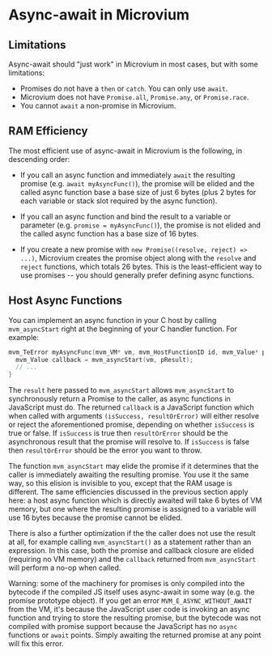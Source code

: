 # Async-await in Microvium

## Limitations

Async-await should "just work" in Microvium in most cases, but with some limitations:

- Promises do not have a `then` or `catch`. You can only use `await`.
- Microvium does not have `Promise.all`, `Promise.any`, or `Promise.race`.
- You cannot `await` a non-promise in Microvium.


## RAM Efficiency

The most efficient use of async-await in Microvium is the following, in descending order:

- If you call an async function and immediately `await` the resulting promise (e.g. `await myAsyncFunc()`), the promise will be elided and the called async function base a base size of just 6 bytes (plus 2 bytes for each variable or stack slot required by the async function).

- If you call an async function and bind the result to a variable or parameter (e.g. `promise = myAsyncFunc()`), the promise is not elided and the called async function has a base size of 16 bytes.

- If you create a new promise with `new Promise((resolve, reject) => ...)`, Microvium creates the promise object along with the `resolve` and `reject` functions, which totals 26 bytes. This is the least-efficient way to use promises -- you should generally prefer defining async functions.


## Host Async Functions

You can implement an async function in your C host by calling `mvm_asyncStart` right at the beginning of your C handler function. For example:

```c
mvm_TeError myAsyncFunc(mvm_VM* vm, mvm_HostFunctionID id, mvm_Value* pResult, mvm_Value* pArgs, uint8_t argCount) {
  mvm_Value callback = mvm_asyncStart(vm, pResult);
  // ...
}
```

The `result` here passed to `mvm_asyncStart` allows `mvm_asyncStart` to synchronously return a Promise to the caller, as async functions in JavaScript must do. The returned `callback` is a JavaScript function which when called with arguments `(isSuccess, resultOrError)` will either resolve or reject the aforementioned promise, depending on whether `isSuccess` is true or false. If `isSuccess` is true then `resultOrError` should be the asynchronous result that the promise will resolve to. If `isSuccess` is false then `resultOrError` should be the error you want to throw.

The function `mvm_asyncStart` may elide the promise if it determines that the caller is immediately awaiting the resulting promise. You use it the same way, so this elision is invisible to you, except that the RAM usage is different. The same efficiencies discussed in the previous section apply here: a host async function which is directly awaited will take 6 bytes of VM memory, but one where the resulting promise is assigned to a variable will use 16 bytes because the promise cannot be elided.

There is also a further optimization if the the caller does not use the result at all, for example calling `mvm_asyncStart()` as a statement rather than an expression. In this case, both the promise and callback closure are elided (requiring no VM memory) and the `callback` returned from `mvm_asyncStart` will perform a no-op when called.

Warning: some of the machinery for promises is only compiled into the bytecode if the compiled JS itself uses async-await in some way (e.g. the promise prototype object). If you get an error `MVM_E_ASYNC_WITHOUT_AWAIT` from the VM, it's because the JavaScript user code is invoking an async function and trying to store the resulting promise, but the bytecode was not compiled with promise support because the JavaScript has no `async` functions or `await` points. Simply awaiting the returned promise at any point will fix this error.